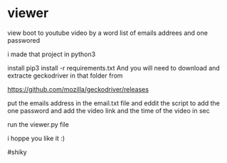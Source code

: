 # viewer
view boot to youtube video  by a word list of emails addrees and one passwored

i made that project in python3

install pip3 install -r requirements.txt And you will need to download and extracte geckodriver in that folder from

https://github.com/mozilla/geckodriver/releases

put the emails address in the email.txt file and eddit the script to add the one password and add the video link and the time of the video in sec 

run the viewer.py file

i hoppe you like it :)

#shiky
